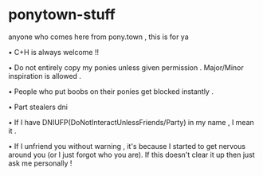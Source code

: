 # ponytown-stuff
anyone who comes here from pony.town ,  this is for ya

• C+H is always welcome !!

• Do not entirely copy my ponies unless given permission .  Major/Minor inspiration is allowed .

• People who put boobs on their ponies get blocked instantly .

• Part stealers dni

• If I have DNIUFP(DoNotInteractUnlessFriends/Party) in my name ,  I mean it .

• If I unfriend you without warning ,  it's because I started to get nervous around you (or I just forgot who you are).  If this doesn't clear it up then just ask me personally !
